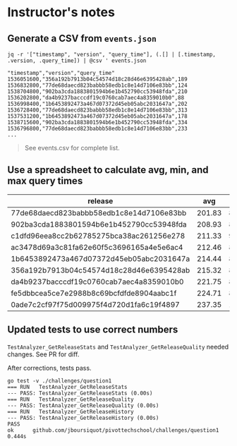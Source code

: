 # Instructor's notes

## Generate a CSV from `events.json`

```
jq -r '["timestamp", "version", "query_time"], (.[] | [.timestamp, .version, .query_time]) | @csv ' events.json
```
```csv
"timestamp","version","query_time"
1536051600,"356a192b7913b04c54574d18c28d46e6395428ab",189
1536832800,"77de68daecd823babbb58edb1c8e14d7106e83bb",124
1538704800,"902ba3cda1883801594b6e1b452790cc53948fda",210
1536202800,"da4b9237bacccdf19c0760cab7aec4a8359010b0",88
1536998400,"1b6453892473a467d07372d45eb05abc2031647a",202
1536728400,"77de68daecd823babbb58edb1c8e14d7106e83bb",313
1537531200,"1b6453892473a467d07372d45eb05abc2031647a",178
1538715600,"902ba3cda1883801594b6e1b452790cc53948fda",334
1536796800,"77de68daecd823babbb58edb1c8e14d7106e83bb",233
...
```

> See events.csv for complete list.

## Use a spreadsheet to calculate avg, min, and max query times

release|avg|min|max
---|---|---|---
77de68daecd823babbb58edb1c8e14d7106e83bb|201.83|88|336
902ba3cda1883801594b6e1b452790cc53948fda|208.93|88|334
c1dfd96eea8cc2b62785275bca38ac261256e278|211.33|91|304
ac3478d69a3c81fa62e60f5c3696165a4e5e6ac4|212.46|86|340
1b6453892473a467d07372d45eb05abc2031647a|214.44|86|339
356a192b7913b04c54574d18c28d46e6395428ab|215.32|86|341
da4b9237bacccdf19c0760cab7aec4a8359010b0|221.75|86|339
fe5dbbcea5ce7e2988b8c69bcfdfde8904aabc1f|224.71|89|340
0ade7c2cf97f75d009975f4d720d1fa6c19f4897|237.35|100|336

## Updated tests to use correct numbers

`TestAnalyzer_GetReleaseStats` and `TestAnalyzer_GetReleaseQuality` needed changes. See PR for diff.

After corrections, tests pass.

```
go test -v ./challenges/question1 
=== RUN   TestAnalyzer_GetReleaseStats
--- PASS: TestAnalyzer_GetReleaseStats (0.00s)
=== RUN   TestAnalyzer_GetReleaseQuality
--- PASS: TestAnalyzer_GetReleaseQuality (0.00s)
=== RUN   TestAnalyzer_GetReleaseHistory
--- PASS: TestAnalyzer_GetReleaseHistory (0.00s)
PASS
ok      github.com/jboursiquot/pivottechschool/challenges/question1     0.444s
```